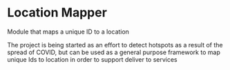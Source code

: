 # Location Mapper
Module that maps a unique ID to a location

The project is being started as an effort to detect hotspots as a result of the spread of COVID, but can be used as a general purpose framework to map unique Ids to location in order to support deliver to services 
